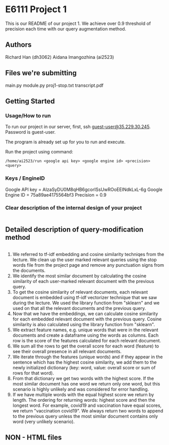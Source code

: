 # E6111 Project 1 
This is our README of our project 1. We achieve over 0.9 threshold of precision each time with our query augmentation method. 

## Authors
Richard Han (dh3062)
Aidana Imangozhina (ai2523)

## Files we're submitting
main.py
module.py
proj1-stop.txt
transcript.pdf

## Getting Started

### Usage/How to run
To run our project in our server, first, ssh guest-user@35.229.30.245. Password is guest-user.

The program is already set up for you to run and execute.

Run the project using command: 
```
/home/ai2523/run <google api key> <google engine id> <precision> <query>
```

### Keys / EngineID

Google API key = AIzaSyDU0M8qHB6gcorISsUwROoEEINdkLxL-6g 
Google Engine ID = 75a89ae4175564bf3
Precision = 0.9

### Clear description of the internal design of your project

```
```

## Detailed description of query-modification method

```
```
1. We referred to tf-idf embedding and cosine similarity techniqes from the lecture. We clean up the user marked relevant queries using the stop words file from the project page and remove any punctuation signs from the documents.
2. We identify the most similar document by calculating the cosine similarity of each user-marked relevant document with the previous query. 
3. To get the cosine similarity of relevant documents, each relevant document is embedded using tf-idf vectorizer technique that we saw during the lecture. We used the library function from "sklearn" and we used on that all the relevant documents and the previous query. 
4. Now that we have the embeddings, we can calculate cosine similarity for each embedded relevant document with the previous query. Cosine similarity is also calculated using the library function from "sklearn".
5. We extract feature names, e.g. unique words that were in the relevant documents and create a dataframe using the words as columns. Each row is the score of the features calculated for each relevant document.
6. We sum all the rows to get the overall score for each word (feature) to see their overall presence in all relevant documents.
7. We iterate through the features (unique words) and if they appear in the sentence which has the highest cosine similarity, we add them to the newly initialized dictionary (key: word, value: overall score or sum of rows for that word).
8. From that dictionary we get two words with the highest score. If the most similar document has one word we return only one word, but this scenario is highly unlikely and was considered for error handling.
9. If we have multiple words with the equal highest score we return by length. The ordering for returning words: highest score and then the longest word. For example, covid19 and vaccination have equal scores, we return "vaccination covid19". We always return two words to append to the previous query unless the most similar document contains only word (very unlikely scenario).

## NON - HTML files






